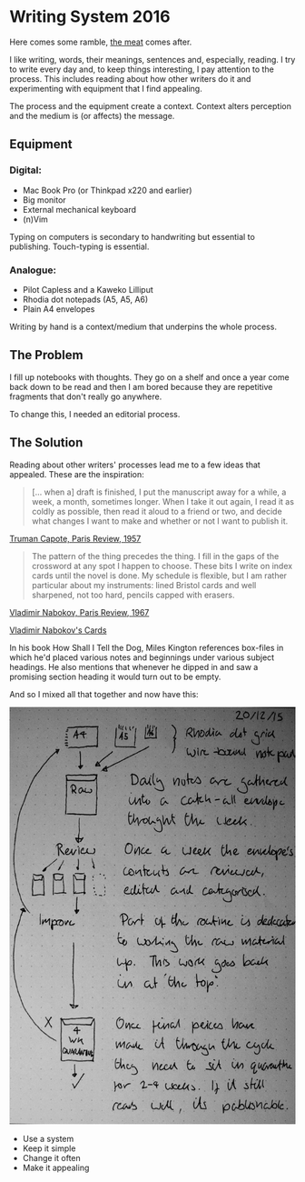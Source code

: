 # Writing System 2016

Here comes some ramble, [the meat](#theMeat) comes after.

I like writing, words, their meanings, sentences and, especially,
reading. I try to write every day and, to keep things
interesting, I pay attention to the process. This includes reading
about how other writers do it and experimenting with equipment that
I find appealing. 

The process and the equipment create a context. Context alters
perception and the medium is (or affects) the message.

## Equipment

### Digital:
* Mac Book Pro (or Thinkpad x220 and earlier)
* Big monitor
* External mechanical keyboard
* (n)Vim

Typing on computers is secondary to handwriting but essential to
publishing. Touch-typing is essential.

### Analogue:
* Pilot Capless and a Kaweko Lilliput
* Rhodia dot notepads (A5, A5, A6)
* Plain A4 envelopes

Writing by hand is a context/medium that underpins the whole
process.

## <a id='theMeat'></a>The Problem

I fill up notebooks with thoughts. They go on a shelf and once a
year come back down to be read and then I am bored because
they are repetitive fragments that don't really go anywhere.

To change this, I needed an editorial process.

## The Solution

Reading about other writers' processes lead me to a few ideas
that appealed. These are the inspiration:

> [… when a] draft is finished, I put the manuscript away for a while, a week,
> a month, sometimes longer. When I take it out again, I read it as
> coldly as possible, then read it aloud to a friend or two, and
> decide what changes I want to make and whether or not I want to
> publish it.

[Truman Capote, Paris Review, 1957](http://www.theparisreview.org/interviews/4867/the-art-of-fiction-no-17-truman-capote)

> The pattern of the thing precedes the thing. I fill in the gaps
> of the crossword at any spot I happen to choose. These bits I
> write on index cards until the novel is done. My schedule is
> flexible, but I am rather particular about my instruments: lined
> Bristol cards and well sharpened, not too hard, pencils capped
> with erasers.

[Vladimir Nabokov, Paris Review, 1967](http://www.theparisreview.org/interviews/4310/the-art-of-fiction-no-40-vladimir-nabokov)

[Vladimir Nabokov's Cards](http://www.openculture.com/2014/02/the-notecards-on-which-vladimir-nabokov-wrote-lolita.html)

In his book How Shall I Tell the Dog, Miles Kington references
box-files in which he'd placed various notes and beginnings under
various subject headings. He also mentions that whenever he dipped
in and saw a promising section heading it would turn out to be empty.

And so I mixed all that together and now have this:

![A picture of my notes on this writing system.](./writingSystem2016.jpg)

* Use a system
* Keep it simple
* Change it often
* Make it appealing
